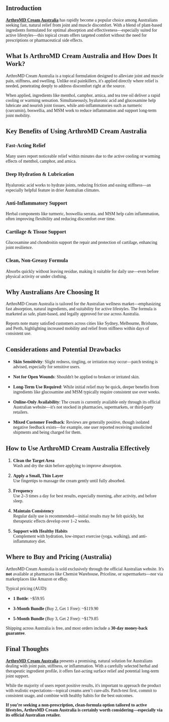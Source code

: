 <h2 class="western"><span style="font-family: 'Linux Libertine G';">Introduction</span></h2>
<p><span style="font-family: 'Linux Libertine G';"><a href="https://www.facebook.com/Get.ArthroMDCreamAustralia/"><strong>ArthroMD Cream Australia</strong></a> has rapidly become a popular choice among Australians seeking fast, natural relief from joint and muscle discomfort. With a blend of plant-based ingredients formulated for optimal absorption and effectiveness&mdash;especially suited for active lifestyles&mdash;this topical cream offers targeted comfort without the need for prescriptions or pharmaceutical side effects.</span></p>
<h2 class="western"><span style="font-family: 'Linux Libertine G';">What Is ArthroMD Cream Australia and How Does It Work?</span></h2>
<p><span style="font-family: 'Linux Libertine G';">ArthroMD Cream Australia is a topical formulation designed to alleviate joint and muscle pain, stiffness, and swelling. Unlike oral painkillers, it's applied directly where relief is needed, penetrating deeply to address discomfort right at the source. </span></p>
<p><span style="font-family: 'Linux Libertine G';">When applied, ingredients like menthol, camphor, arnica, and tea tree oil deliver a rapid cooling or warming sensation. Simultaneously, hyaluronic acid and glucosamine help lubricate and nourish joint tissues, while anti-inflammatories such as turmeric (curcumin), boswellia, and MSM work to reduce inflammation and support long-term joint mobility. </span></p>
<h2 class="western"><span style="font-family: 'Linux Libertine G';">Key Benefits of Using ArthroMD Cream Australia</span></h2>
<h3 class="western"><span style="font-family: 'Linux Libertine G';">Fast-Acting Relief</span></h3>
<p><span style="font-family: 'Linux Libertine G';">Many users report noticeable relief within minutes due to the active cooling or warming effects of menthol, camphor, and arnica.</span></p>
<h3 class="western"><span style="font-family: 'Linux Libertine G';">Deep Hydration &amp; Lubrication</span></h3>
<p><span style="font-family: 'Linux Libertine G';">Hyaluronic acid works to hydrate joints, reducing friction and easing stiffness&mdash;an especially helpful feature in drier Australian climates. </span></p>
<h3 class="western"><span style="font-family: 'Linux Libertine G';">Anti-Inflammatory Support</span></h3>
<p><span style="font-family: 'Linux Libertine G';">Herbal components like turmeric, boswellia serrata, and MSM help calm inflammation, often improving flexibility and reducing discomfort over time. </span></p>
<h3 class="western"><span style="font-family: 'Linux Libertine G';">Cartilage &amp; Tissue Support</span></h3>
<p><span style="font-family: 'Linux Libertine G';">Glucosamine and chondroitin support the repair and protection of cartilage, enhancing joint resilience.</span></p>
<h3 class="western"><span style="font-family: 'Linux Libertine G';">Clean, Non-Greasy Formula</span></h3>
<p><span style="font-family: 'Linux Libertine G';">Absorbs quickly without leaving residue, making it suitable for daily use&mdash;even before physical activity or under clothing.</span></p>
<h2 class="western"><span style="font-family: 'Linux Libertine G';">Why Australians Are Choosing It</span></h2>
<p><span style="font-family: 'Linux Libertine G';">ArthroMD Cream Australia is tailored for the Australian wellness market&mdash;emphasizing fast absorption, natural ingredients, and suitability for active lifestyles. The formula is marketed as safe, plant-based, and legally approved for use across Australia. </span></p>
<p><span style="font-family: 'Linux Libertine G';">Reports note many satisfied customers across cities like Sydney, Melbourne, Brisbane, and Perth, highlighting increased mobility and relief from stiffness within days of consistent use. </span></p>
<h2 class="western"><span style="font-family: 'Linux Libertine G';">Considerations and Potential Drawbacks</span></h2>
<ul>
<li>
<p><span style="font-family: 'Linux Libertine G';"><strong>Skin Sensitivity</strong>: Slight redness, tingling, or irritation may occur&mdash;patch testing is advised, especially for sensitive users. </span></p>
</li>
<li>
<p><span style="font-family: 'Linux Libertine G';"><strong>Not for Open Wounds</strong>: Shouldn't be applied to broken or irritated skin.</span></p>
</li>
<li>
<p><span style="font-family: 'Linux Libertine G';"><strong>Long-Term Use Required</strong>: While initial relief may be quick, deeper benefits from ingredients like glucosamine and MSM typically require consistent use over weeks. </span></p>
</li>
<li>
<p><span style="font-family: 'Linux Libertine G';"><strong>Online-Only Availability</strong>: The cream is currently available only through its official Australian website&mdash;it's not stocked in pharmacies, supermarkets, or third-party retailers. </span></p>
</li>
<li>
<p><span style="font-family: 'Linux Libertine G';"><strong>Mixed Customer Feedback</strong>: Reviews are generally positive, though isolated negative feedback exists&mdash;for example, one user reported receiving unsolicited shipments and being charged for them. </span></p>
</li>
</ul>
<h2 class="western"><span style="font-family: 'Linux Libertine G';">How to Use ArthroMD Cream Australia Effectively</span></h2>
<ol>
<li>
<p><span style="font-family: 'Linux Libertine G';"><strong>Clean the Target Area</strong><br /> Wash and dry the skin before applying to improve absorption. </span></p>
</li>
<li>
<p><span style="font-family: 'Linux Libertine G';"><strong>Apply a Small, Thin Layer</strong><br /> Use fingertips to massage the cream gently until fully absorbed. </span></p>
</li>
<li>
<p><span style="font-family: 'Linux Libertine G';"><strong>Frequency</strong><br /> Use 2&ndash;3 times a day for best results, especially morning, after activity, and before sleep. </span></p>
</li>
<li>
<p><span style="font-family: 'Linux Libertine G';"><strong>Maintain Consistency</strong><br /> Regular daily use is recommended&mdash;initial results may be felt quickly, but therapeutic effects develop over 1&ndash;2 weeks. </span></p>
</li>
<li>
<p><span style="font-family: 'Linux Libertine G';"><strong>Support with Healthy Habits</strong><br /> Complement with hydration, low-impact exercise (yoga, walking), and anti-inflammatory diet. </span></p>
</li>
</ol>
<h2 class="western"><span style="font-family: 'Linux Libertine G';">Where to Buy and Pricing (Australia)</span></h2>
<p><span style="font-family: 'Linux Libertine G';">ArthroMD Cream Australia is sold exclusively through the official Australian website. It's <strong>not</strong> available at pharmacies like Chemist Warehouse, Priceline, or supermarkets&mdash;nor via marketplaces like Amazon or eBay. </span></p>
<p><span style="font-family: 'Linux Libertine G';">Typical pricing (AUD):</span></p>
<ul>
<li>
<p><span style="font-family: 'Linux Libertine G';"><strong>1 Bottle</strong>: ~$59.95</span></p>
</li>
<li>
<p><span style="font-family: 'Linux Libertine G';"><strong>3-Month Bundle</strong> (Buy 2, Get 1 Free): ~$119.90</span></p>
</li>
<li>
<p><span style="font-family: 'Linux Libertine G';"><strong>5-Month Bundle</strong> (Buy 3, Get 2 Free): ~$179.85</span></p>
</li>
</ul>
<p><span style="font-family: 'Linux Libertine G';">Shipping across Australia is free, and most orders include a <strong>30-day money-back guarantee</strong>. </span></p>
<h2 class="western"><span style="font-family: 'Linux Libertine G';">Final Thoughts</span></h2>
<p><span style="font-family: 'Linux Libertine G';"><a href="https://www.facebook.com/Get.ArthroMDCreamAustralia/"><strong>ArthroMD Cream Australia</strong></a> presents a promising, natural solution for Australians dealing with joint pain, stiffness, or inflammation. With a carefully selected herbal and therapeutic ingredient profile, it offers fast-acting surface relief and potential long-term joint support.</span></p>
<p><span style="font-family: 'Linux Libertine G';">While the majority of users report positive results, it's important to approach the product with realistic expectations&mdash;topical creams aren&rsquo;t cure-alls. Patch-test first, commit to consistent usage, and combine with healthy habits for the best outcomes.</span></p>
<p><span style="font-family: 'Linux Libertine G';"><strong>If you&rsquo;re seeking a non-prescription, clean-formula option tailored to active lifestyles, ArthroMD Cream Australia is certainly worth considering&mdash;especially via its official Australian retailer.</strong></span></p>
<p><br /> </p>
